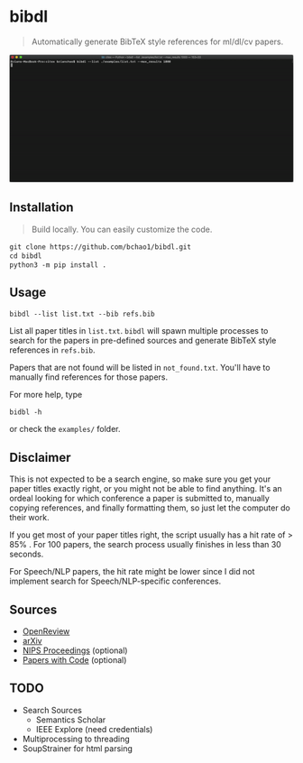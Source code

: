 # bibdl
> Automatically generate BibTeX style references for ml/dl/cv papers.

<p align=center>
    <img src="./assets/demo.gif" width="750">
</p>

## Installation
> Build locally. You can easily customize the code.
```
git clone https://github.com/bchao1/bibdl.git
cd bibdl
python3 -m pip install .
```

## Usage
```
bibdl --list list.txt --bib refs.bib
```
List all paper titles in `list.txt`. `bibdl` will spawn multiple processes to search for the papers in pre-defined sources and generate BibTeX style references in `refs.bib`.
   
Papers that are not found will be listed in `not_found.txt`. You'll have to manually find references for those papers.

For more help, type
```
bidbl -h
```
or check the `examples/` folder.

## Disclaimer
This is not expected to be a search engine, so make sure you get your paper titles exactly right, or you might not be able to find anything. It's an ordeal looking for which conference a paper is submitted to, manually copying references, and finally formatting them, so just let the computer do their work. 
   
If you get most of your paper titles right, the script usually has a hit rate of > 85% . For 100 papers, the search process usually finishes in less than 30 seconds.

For Speech/NLP papers, the hit rate might be lower since I did not implement search for Speech/NLP-specific conferences.

## Sources
- [OpenReview](https://openreview.net/)
- [arXiv](https://arxiv.org/)
- [NIPS Proceedings](https://papers.nips.cc/) (optional)
- [Papers with Code](https://paperswithcode.com/) (optional)

## TODO
- Search Sources
    - Semantics Scholar
    - IEEE Explore (need credentials)
- Multiprocessing to threading
- SoupStrainer for html parsing
